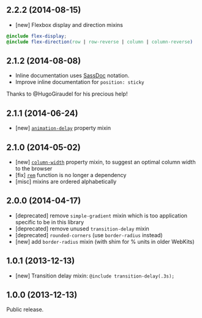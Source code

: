 ## 2.2.2 (2014-08-15)

- [new] Flexbox display and direction mixins
```scss
@include flex-display;
@include flex-direction(row | row-reverse | column | column-reverse)
```

## 2.1.2 (2014-08-08)

- Inline documentation uses [SassDoc](https://github.com/SassDoc/sassdoc) notation.
- Improve inline documentation for `position: sticky`

Thanks to @HugoGiraudel for his precious help!

## 2.1.1 (2014-06-24)

- [new] [`animation-delay`](https://developer.mozilla.org/en-US/docs/Web/CSS/animation-delay) property mixin

## 2.1.0 (2014-05-02)

- [new] [`column-width`](https://developer.mozilla.org/en-US/docs/Web/CSS/column-width) property mixin, to suggest an optimal column width to the browser
- [fix] [`rem`](https://github.com/guardian/guss-rem) function is no longer a dependency
- [misc] mixins are ordered alphabetically

## 2.0.0 (2014-04-17)

- [deprecated] remove `simple-gradient` mixin which is too application specific
to be in this library
- [deprecated] remove unused `transition-delay` mixin
- [deprecated] `rounded-corners` (use `border-radius` instead)
- [new] add `border-radius` mixin (with shim for % units in older WebKits)

## 1.0.1 (2013-12-13)

- [new] Transition delay mixin: `@include transition-delay(.3s);`

## 1.0.0 (2013-12-13)

Public release.
